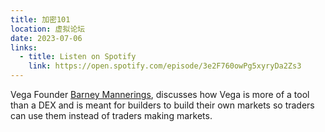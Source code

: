 ```yaml
---
title: 加密101
location: 虚拟论坛
date: 2023-07-06
links:
  - title: Listen on Spotify
    link: https://open.spotify.com/episode/3e2F760owPg5xyryDa2Zs3
---
```


Vega Founder <a href="https://twitter.com/barnabee" target="_blank">Barney Mannerings</a>, discusses how Vega is more of a tool than a DEX and is meant for builders to build their own markets so traders can use them instead of traders making markets.

